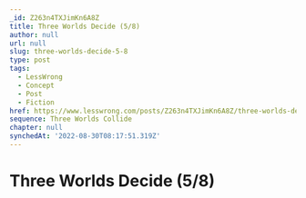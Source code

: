 ```yaml
---
_id: Z263n4TXJimKn6A8Z
title: Three Worlds Decide (5/8)
author: null
url: null
slug: three-worlds-decide-5-8
type: post
tags:
  - LessWrong
  - Concept
  - Post
  - Fiction
href: https://www.lesswrong.com/posts/Z263n4TXJimKn6A8Z/three-worlds-decide-5-8
sequence: Three Worlds Collide
chapter: null
synchedAt: '2022-08-30T08:17:51.319Z'
---
```


# Three Worlds Decide (5/8)
